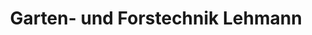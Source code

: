 ---
title: "Garten- und Forstechnik Lehmann"
url: /gerstungen/garten-und-forstechnik-lehmann/
shop: Eisenwaren
---
